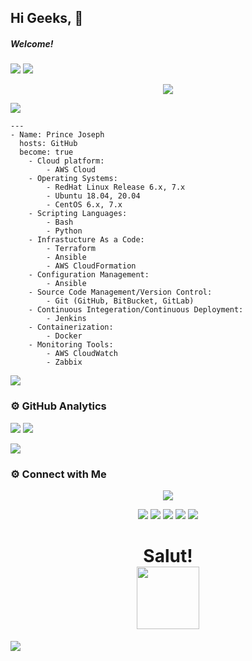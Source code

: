 ## Hi Geeks, 👋

##### Welcome!

![](https://visitor-badge.laobi.icu/badge?page_id=prinzjoseph)
<a href="https://www.youtube.com/watch?v=dQw4w9WgXcQ"><img src="https://user-images.githubusercontent.com/73097560/115834477-dbab4500-a447-11eb-908a-139a6edaec5c.gif"></a>

<p align="center">
<img src="https://readme-typing-svg.herokuapp.com?color=BBCBF7&lines=Hey+there">
</p>


<img src="https://readme-typing-svg.herokuapp.com?color=red&size=12&width=180&height=18&lines=About+me...;">

```
---
- Name: Prince Joseph
  hosts: GitHub
  become: true
    - Cloud platform:
        - AWS Cloud
    - Operating Systems:
        - RedHat Linux Release 6.x, 7.x
        - Ubuntu 18.04, 20.04
        - CentOS 6.x, 7.x
    - Scripting Languages:
        - Bash
        - Python    
    - Infrastucture As a Code:
        - Terraform
        - Ansible
        - AWS CloudFormation
    - Configuration Management:
        - Ansible
    - Source Code Management/Version Control:
        - Git (GitHub, BitBucket, GitLab)
    - Continuous Integeration/Continuous Deployment:
        - Jenkins
    - Containerization:
        - Docker
    - Monitoring Tools:
        - AWS CloudWatch
        - Zabbix
```     
<a href="https://www.youtube.com/watch?v=dQw4w9WgXcQ"><img src="https://user-images.githubusercontent.com/73097560/115834477-dbab4500-a447-11eb-908a-139a6edaec5c.gif"></a>

### ⚙️ GitHub Analytics

[![](https://github-readme-stats.vercel.app/api?username=prinzjoseph&show_icons=true&theme=vue&hide_border=true&width=100%&locale=en)](https://github.com/prinzjoseph)
[![](https://github-readme-streak-stats.herokuapp.com/?user=prinzjoseph&theme=vue&hide_border=true&width=100%)](https://github.com/prinzjoseph)

<a href="https://www.youtube.com/watch?v=dQw4w9WgXcQ"><img src="https://user-images.githubusercontent.com/73097560/115834477-dbab4500-a447-11eb-908a-139a6edaec5c.gif"></a>

### ⚙️ Connect with Me

<!-- ----------- CONNECT WITH ME SECTION ------------ -->
<p align="center">
<img src="https://readme-typing-svg.herokuapp.com?color=A0F7A3FF&size=40&center=true&vCenter=true&width=550&height=40&lines=Connect+with+me">
</p>

<p align="center">
<a href="https://www.youtube.com/channel/UC5VBXR9izKi4NUjOI4HgHCg"><img src="https://img.shields.io/badge/Youtube-FF0000?style=for-the-badge&logo=youtube&logoColor=white"/></a>
<a href="mailto:princejoseph1k94@gmail.com"><img src="https://img.shields.io/badge/Gmail-D14836?style=for-the-badge&logo=gmail&logoColor=white"/></a>
<a href="https://www.linkedin.com/in/princejoseph94"><img src="https://img.shields.io/badge/LinkedIn-0077b5?style=for-the-badge&logo=linkedin&logoColor=white"/></a> 
<a href="https://www.instagram.com/opensourcenthusiast"><img src="https://img.shields.io/badge/Instagram-cd486b?style=for-the-badge&logo=instagram&logoColor=white"/></a>
<a href="https://wa.me/%2B917012962716?text=This%20message%20from%20GitHub."><img src="https://img.shields.io/badge/WhatsApp-25D366?style=for-the-badge&logo=whatsapp&logoColor=white"/></a>
  </a></p>
</div>

<h1 align="center">Salut! <br><img src="https://media.giphy.com/media/hvRJCLFzcasrR4ia7z/giphy.gif" width="100px"></h1>

<a href="https://www.youtube.com/watch?v=dQw4w9WgXcQ"><img src="https://user-images.githubusercontent.com/73097560/115834477-dbab4500-a447-11eb-908a-139a6edaec5c.gif"></a>
